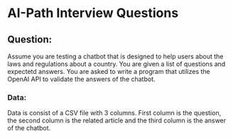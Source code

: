 # AI-Path Interview Questions

## Question:

Assume you are testing a chatbot that is designed to help users about the laws and regulations about a country. You are given a list of questions and expectetd answers. You are asked to write a program that utilizes the OpenAI API to validate the answers of the chatbot.

### Data:

Data is consist of a CSV file with 3 columns. First column is the question, the second column is the related article and the third column is the answer of the chatbot.
